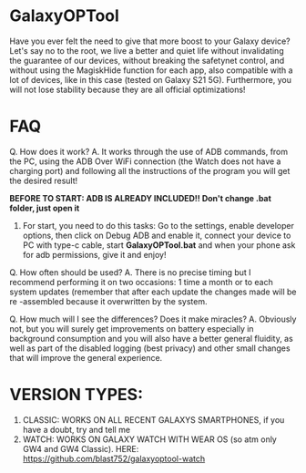 # GalaxyOPTool

Have you ever felt the need to give that more boost to your Galaxy device? Let's say no to the root, we live a better and quiet life without invalidating the guarantee of our devices, without breaking the safetynet control, and without using the MagiskHide function for each app, also compatible with a lot of devices, like in this case (tested on Galaxy S21 5G). Furthermore, you will not lose stability because they are all official optimizations!

# FAQ
Q. How does it work? 
A. It works through the use of ADB commands, from the PC, using the ADB Over WiFi connection (the Watch does not have a charging port) and following all the instructions of the program you will get the desired result!

**BEFORE TO START: ADB IS ALREADY INCLUDED!! Don't change .bat folder, just open it**
1. For start, you need to do this tasks: Go to the settings, enable developer options, then click on Debug ADB and enable it, connect your device to PC with type-c cable, start **GalaxyOPTool.bat** and when your phone ask for adb permissions, give it and enjoy!

Q. How often should be used? 
A. There is no precise timing but I recommend performing it on two occasions: 1 time a month or to each system updates (remember that after each update the changes made will be re -assembled because it overwritten by the system.

Q. How much will I see the differences? Does it make miracles? 
A. Obviously not, but you will surely get improvements on battery especially in background consumption and you will also have a better general fluidity, as well as part of the disabled logging (best privacy) and other small changes that will improve the general experience.

# VERSION TYPES:
1. CLASSIC: WORKS ON ALL RECENT GALAXYS SMARTPHONES, if you have a doubt, try and tell me
2. WATCH: WORKS ON GALAXY WATCH WITH WEAR OS (so atm only GW4 and GW4 Classic). HERE: https://github.com/blast752/galaxyoptool-watch
